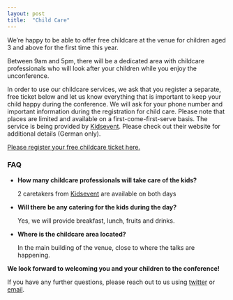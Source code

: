 ```yaml
---
layout: post
title:  "Child Care"
---
```

We’re happy to be able to offer free childcare at the venue for children aged 3 and above for the first time this year.

Between 9am and 5pm, there will be a dedicated area with childcare professionals who will look after your children while you enjoy the unconference.

In order to use our childcare services, we ask that you register a separate, free ticket below and let us know everything that is important to keep your child happy during the conference. We will ask for your phone number and important information during the registration for child care. Please note that places are limited and available on a first-come-first-serve basis. The service is being provided by [Kidsevent](http://www.kidsevent.com/). Please check out their website for additional details (German only).

[Please register your free childcare ticket here.](https://ti.to/ruby-unconf/2019/with/kdogpbsdefu)

### FAQ

* **How many childcare professionals will take care of the kids?**

  2 caretakers from [Kidsevent](http://www.kidsevent.com/) are available on both days

* **Will there be any catering for the kids during the day?**

  Yes, we will provide breakfast, lunch, fruits and drinks.

* **Where is the childcare area located?**

  In the main building of the venue, close to where the talks are happening.

**We look forward to welcoming you and your children to the conference!**

If you have any further questions, please reach out to us using [twitter](https://twitter.com/rubyunconfeu) or [email](mailto:info@rubyunconf.eu).
